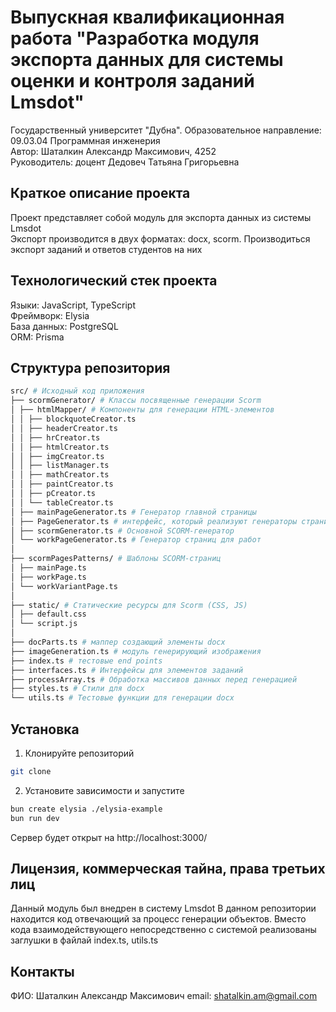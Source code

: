 # Выпускная квалификационная работа "Разработка модуля экспорта данных для системы оценки и контроля заданий Lmsdot"

Государственный университет "Дубна". Образовательное направление: 09.03.04 Программная инженерия  
Автор: Шаталкин Александр Максимович, 4252  
Руководитель: доцент Дедовеч Татьяна Григорьевна

## Краткое описание проекта
Проект представляет собой модуль для экспорта данных из системы Lmsdot  
Экспорт производится в двух форматах: docx, scorm.
Производиться экспорт заданий и ответов студентов на них

## Технологический стек проекта
Языки: JavaScript, TypeScript  
Фреймворк: Elysia  
База данных: PostgreSQL  
ORM: Prisma

## Структура репозитория

```bash
src/ # Исходный код приложения
├── scormGenerator/ # Классы посвященные генерации Scorm
│ ├── htmlMapper/ # Компоненты для генерации HTML-элементов
│ │ ├── blockquoteCreator.ts
│ │ ├── headerCreator.ts
│ │ ├── hrCreator.ts
│ │ ├── htmlCreator.ts
│ │ ├── imgCreator.ts
│ │ ├── listManager.ts
│ │ ├── mathCreator.ts
│ │ ├── paintCreator.ts
│ │ ├── pCreator.ts
│ │ └── tableCreator.ts
│ ├── mainPageGenerator.ts # Генератор главной страницы
│ ├── PageGenerator.ts # интерфейс, который реализуют генераторы страниц
│ ├── scormGenerator.ts # Основной SCORM-генератор
│ └── workPageGenerator.ts # Генератор страниц для работ
│
├── scormPagesPatterns/ # Шаблоны SCORM-страниц
│ ├── mainPage.ts
│ ├── workPage.ts
│ └── workVariantPage.ts
│
├── static/ # Статические ресурсы для Scorm (CSS, JS)
│ ├── default.css
│ └── script.js
│
├── docParts.ts # маппер создающий элементы docx 
├── imageGeneration.ts # модуль генерирующий изображения 
├── index.ts # тестовые end points
├── interfaces.ts # Интерфейсы для элементов заданий
├── processArray.ts # Обработка массивов данных перед генерацией
├── styles.ts # Стили для docx
└── utils.ts # Тестовые функции для генерации docx
```

## Установка
1. Клонируйте репозиторий

```bash
git clone 
```

2. Установите зависимости и запустите
```bash
bun create elysia ./elysia-example
bun run dev
```
Сервер будет открыт на http://localhost:3000/

## Лицензия, коммерческая тайна, права третьих лиц
Данный модуль был внедрен в систему Lmsdot
В данном репозитории находится код отвечающий за процесс генерации объектов.
Вместо кода взаимодействующего непосредственно с системой реализованы заглушки в файлай index.ts, utils.ts

## Контакты
ФИО: Шаталкин Александр Максимович
email: shatalkin.am@gmail.com
